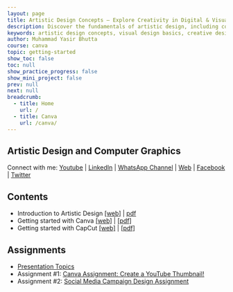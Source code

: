 ```yaml
---
layout: page
title: Artistic Design Concepts – Explore Creativity in Digital & Visual Arts
description: Discover the fundamentals of artistic design, including color theory, composition, typography, and digital tools. Learn how to create visually stunning art for web, print, and media.
keywords: artistic design concepts, visual design basics, creative design ideas, digital art principles, color theory design, design composition, artistic techniques, graphic design learning, elements of art and design
author: Muhammad Yasir Bhutta
course: canva
topic: getting-started
show_toc: false
toc: null
show_practice_progress: false
show_mini_project: false
prev: null
next: null
breadcrumb:
  - title: Home
    url: /
  - title: Canva
    url: /canva/
---
```



## Artistic Design and Computer Graphics

Connect with me: [Youtube](https://www.youtube.com/yasirbhutta) \| [LinkedIn](https://www.linkedin.com/in/yasirbhutta/) \| [WhatsApp Channel](https://whatsapp.com/channel/0029VaC3BC160eBZZSs3CW0c) \| [Web](https://yasirbhutta.github.io/) \| [Facebook](https://www.facebook.com/yasirbhutta786) \| [Twitter](https://twitter.com/yasirbhutta)

## Contents
- Introduction to Artistic Design [[web]](docs/artistic-design.md) \| [pdf](https://yasirbhutta.github.io/artistic-design/docs/artistic-design.pdf)
- Getting started with Canva [[web]](../canva/index.md) \| [[pdf]](https://yasirbhutta.github.io/canva/index.pdf)
- Getting started with CapCut [[web]](../capcut/index.md) \| [[pdf]](../capcut/index.pdf)

## Assignments

- [Presentation Topics](docs/topics.md)
- Assignment #1: [Canva Assignment: Create a YouTube Thumbnail!](../canva/assignments/assign1.md)
- Assignment #2: [Social Media Campaign Design Assignment](assignments/assign1.md)
  